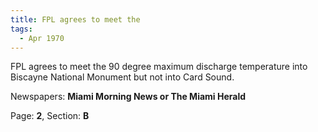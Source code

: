```yaml
---  
title: FPL agrees to meet the  
tags:  
  - Apr 1970  
---  
```

  
FPL agrees to meet the 90 degree maximum discharge temperature into Biscayne National Monument but not into Card Sound.  
  
Newspapers: **Miami Morning News or The Miami Herald**  
  
Page: **2**, Section: **B** 

